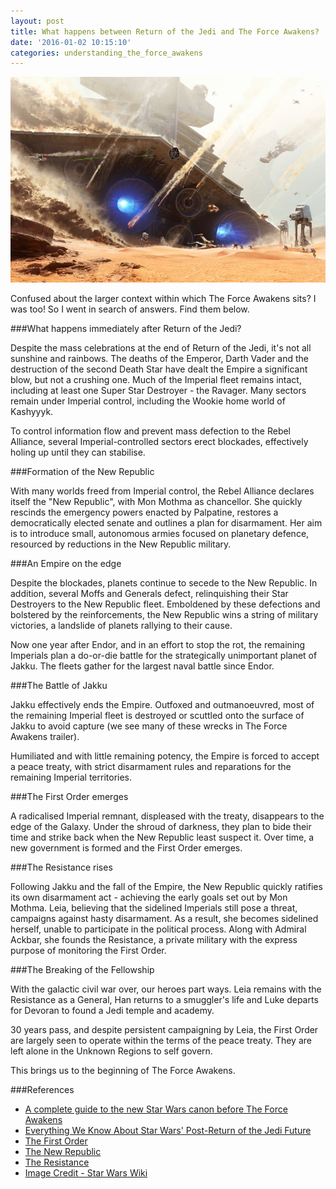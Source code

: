 ```yaml
---
layout: post
title: What happens between Return of the Jedi and The Force Awakens?
date: '2016-01-02 10:15:10'
categories: understanding_the_force_awakens
---
```


![](/img/posts/battle_of_jakku.jpg)

Confused about the larger context within which The Force Awakens sits? I was too! So I went in search of answers. Find them below.

###What happens immediately after Return of the Jedi?

Despite the mass celebrations at the end of Return of the Jedi, it's not all sunshine and rainbows. The deaths of the Emperor, Darth Vader and the destruction of the second Death Star have dealt the Empire a significant blow, but not a crushing one. Much of the Imperial fleet remains intact, including at least one Super Star Destroyer - the Ravager. Many sectors remain under Imperial control, including the Wookie home world of Kashyyyk.

To control information flow and prevent mass defection to the Rebel Alliance, several Imperial-controlled sectors erect blockades, effectively holing up until they can stabilise.

###Formation of the New Republic

With many worlds freed from Imperial control, the Rebel Alliance declares itself the "New Republic", with Mon Mothma as chancellor. She quickly rescinds the emergency powers enacted by Palpatine, restores a democratically elected senate and outlines a plan for disarmament. Her aim is to introduce small, autonomous armies focused on planetary defence, resourced by reductions in the New Republic military.

###An Empire on the edge

Despite the blockades, planets continue to secede to the New Republic. In addition, several Moffs and Generals defect, relinquishing their Star Destroyers to the New Republic fleet. Emboldened by these defections and bolstered by the reinforcements, the New Republic wins a string of military victories, a landslide of planets rallying to their cause.

Now one year after Endor, and in an effort to stop the rot, the remaining Imperials plan a do-or-die battle for the strategically unimportant planet of Jakku. The fleets gather for the largest naval battle since Endor.

###The Battle of Jakku

Jakku effectively ends the Empire. Outfoxed and outmanoeuvred, most of the remaining Imperial fleet is destroyed or scuttled onto the surface of Jakku to avoid capture (we see many of these wrecks in The Force Awakens trailer).

Humiliated and with little remaining potency, the Empire is forced to accept a peace treaty, with strict disarmament rules and reparations for the remaining Imperial territories.

###The First Order emerges

A radicalised Imperial remnant, displeased with the treaty, disappears to the edge of the Galaxy. Under the shroud of darkness, they plan to bide their time and strike back when the New Republic least suspect it. Over time, a new government is formed and the First Order emerges.

###The Resistance rises

Following Jakku and the fall of the Empire, the New Republic quickly ratifies its own disarmament act - achieving the early goals set out by Mon Mothma. Leia, believing that the sidelined Imperials still pose a threat, campaigns against hasty disarmament. As a result, she becomes sidelined herself, unable to participate in the political process. Along with Admiral Ackbar, she founds the Resistance, a private military with the express purpose of monitoring the First Order.

###The Breaking of the Fellowship

With the galactic civil war over, our heroes part ways. Leia remains with the Resistance as a General, Han returns to a smuggler's life and Luke departs for Devoran to found a Jedi temple and academy.

30 years pass, and despite persistent campaigning by Leia, the First Order are largely seen to operate within the terms of the peace treaty. They are left alone in the Unknown Regions to self govern.

This brings us to the beginning of The Force Awakens.

###References

* <a href="http://www.theverge.com/2015/12/16/10215194/star-wars-the-force-awakens-guide-canon" target="_blank">A complete guide to the new Star Wars canon before The Force Awakens</a>
* <a href="http://io9.gizmodo.com/everything-we-know-about-star-wars-post-return-of-the-j-1729549100" target="_blank">Everything We Know About Star Wars' Post-Return of the Jedi Future</a>
* <a href="http://starwars.wikia.com/wiki/First_Order" target="_blank">The First Order</a>
* <a href="http://starwars.wikia.com/wiki/New_Republic" target="_blank">The New Republic</a>
* <a href="http://starwars.wikia.com/wiki/Resistance" target="_blank">The Resistance</a>
* <a href="http://starwars.wikia.com/wiki/Battle_of_Jakku" target="_blank">Image Credit - Star Wars Wiki</a>
